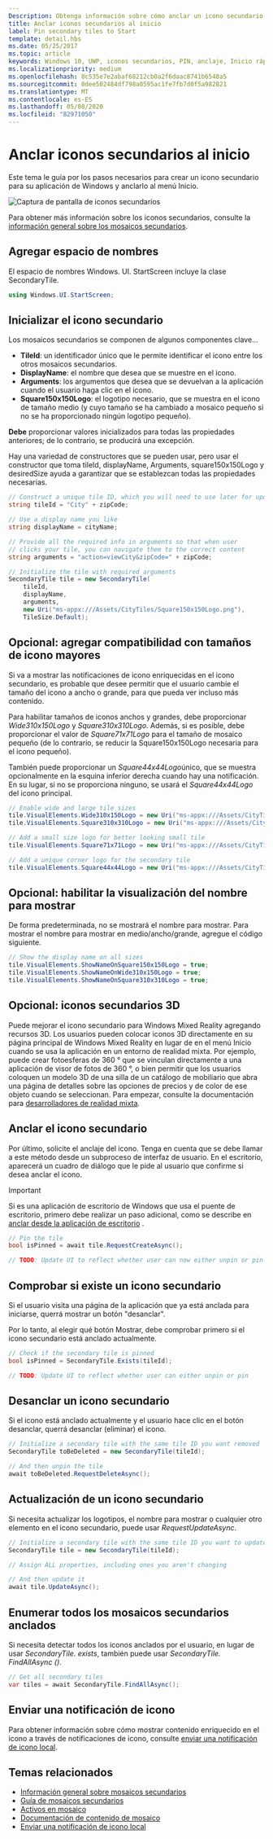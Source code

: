 ```yaml
---
Description: Obtenga información sobre cómo anclar un icono secundario para que se inicie desde la aplicación de Windows.
title: Anclar iconos secundarios al inicio
label: Pin secondary tiles to Start
template: detail.hbs
ms.date: 05/25/2017
ms.topic: article
keywords: Windows 10, UWP, iconos secundarios, PIN, anclaje, Inicio rápido, ejemplo de código, ejemplo, secondarytile
ms.localizationpriority: medium
ms.openlocfilehash: 8c535e7e2abaf68212cb0a2f6daac8741b6548a5
ms.sourcegitcommit: 0dee502484df798a0595ac1fe7fb7d0f5a982821
ms.translationtype: MT
ms.contentlocale: es-ES
ms.lasthandoff: 05/08/2020
ms.locfileid: "82971050"
---
```

# <a name="pin-secondary-tiles-to-start"></a>Anclar iconos secundarios al inicio


Este tema le guía por los pasos necesarios para crear un icono secundario para su aplicación de Windows y anclarlo al menú Inicio.

![Captura de pantalla de iconos secundarios](images/secondarytiles.png)

Para obtener más información sobre los iconos secundarios, consulte la [información general sobre los mosaicos secundarios](secondary-tiles.md).


## <a name="add-namespace"></a>Agregar espacio de nombres

El espacio de nombres Windows. UI. StartScreen incluye la clase SecondaryTile.

```csharp
using Windows.UI.StartScreen;
```


## <a name="initialize-the-secondary-tile"></a>Inicializar el icono secundario

Los mosaicos secundarios se componen de algunos componentes clave...

* **TileId**: un identificador único que le permite identificar el icono entre los otros mosaicos secundarios.
* **DisplayName**: el nombre que desea que se muestre en el icono.
* **Arguments**: los argumentos que desea que se devuelvan a la aplicación cuando el usuario haga clic en el icono.
* **Square150x150Logo**: el logotipo necesario, que se muestra en el icono de tamaño medio (y cuyo tamaño se ha cambiado a mosaico pequeño si no se ha proporcionado ningún logotipo pequeño).

**Debe** proporcionar valores inicializados para todas las propiedades anteriores; de lo contrario, se producirá una excepción.

Hay una variedad de constructores que se pueden usar, pero usar el constructor que toma tileId, displayName, Arguments, square150x150Logo y desiredSize ayuda a garantizar que se establezcan todas las propiedades necesarias.

```csharp
// Construct a unique tile ID, which you will need to use later for updating the tile
string tileId = "City" + zipCode;

// Use a display name you like
string displayName = cityName;

// Provide all the required info in arguments so that when user
// clicks your tile, you can navigate them to the correct content
string arguments = "action=viewCity&zipCode=" + zipCode;

// Initialize the tile with required arguments
SecondaryTile tile = new SecondaryTile(
    tileId,
    displayName,
    arguments,
    new Uri("ms-appx:///Assets/CityTiles/Square150x150Logo.png"),
    TileSize.Default);
```


## <a name="optional-add-support-for-larger-tile-sizes"></a>Opcional: agregar compatibilidad con tamaños de icono mayores

Si va a mostrar las notificaciones de icono enriquecidas en el icono secundario, es probable que desee permitir que el usuario cambie el tamaño del icono a ancho o grande, para que pueda ver incluso más contenido.

Para habilitar tamaños de iconos anchos y grandes, debe proporcionar *Wide310x150Logo* y *Square310x310Logo*. Además, si es posible, debe proporcionar el valor de *Square71x71Logo* para el tamaño de mosaico pequeño (de lo contrario, se reducir la Square150x150Logo necesaria para el icono pequeño).

También puede proporcionar un *Square44x44Logo*único, que se muestra opcionalmente en la esquina inferior derecha cuando hay una notificación. En su lugar, si no se proporciona ninguno, se usará el *Square44x44Logo* del icono principal.

```csharp
// Enable wide and large tile sizes
tile.VisualElements.Wide310x150Logo = new Uri("ms-appx:///Assets/CityTiles/Wide310x150Logo.png");
tile.VisualElements.Square310x310Logo = new Uri("ms-appx:///Assets/CityTiles/Square310x310Logo.png");

// Add a small size logo for better looking small tile
tile.VisualElements.Square71x71Logo = new Uri("ms-appx:///Assets/CityTiles/Square71x71Logo.png");

// Add a unique corner logo for the secondary tile
tile.VisualElements.Square44x44Logo = new Uri("ms-appx:///Assets/CityTiles/Square44x44Logo.png");
```


## <a name="optional-enable-showing-the-display-name"></a>Opcional: habilitar la visualización del nombre para mostrar

De forma predeterminada, no se mostrará el nombre para mostrar. Para mostrar el nombre para mostrar en medio/ancho/grande, agregue el código siguiente.

```csharp
// Show the display name on all sizes
tile.VisualElements.ShowNameOnSquare150x150Logo = true;
tile.VisualElements.ShowNameOnWide310x150Logo = true;
tile.VisualElements.ShowNameOnSquare310x310Logo = true;
```


## <a name="optional-3d-secondary-tiles"></a>Opcional: iconos secundarios 3D
Puede mejorar el icono secundario para Windows Mixed Reality agregando recursos 3D. Los usuarios pueden colocar iconos 3D directamente en su página principal de Windows Mixed Reality en lugar de en el menú Inicio cuando se usa la aplicación en un entorno de realidad mixta. Por ejemplo, puede crear fotoesferas de 360 ° que se vinculan directamente a una aplicación de visor de fotos de 360 °, o bien permitir que los usuarios coloquen un modelo 3D de una silla de un catálogo de mobiliario que abra una página de detalles sobre las opciones de precios y de color de ese objeto cuando se seleccionan. Para empezar, consulte la documentación para [desarrolladores de realidad mixta](https://developer.microsoft.com/windows/mixed-reality/implementing_3d_deep_links_for_your_app_in_the_windows_mixed_reality_home).



## <a name="pin-the-secondary-tile"></a>Anclar el icono secundario

Por último, solicite el anclaje del icono. Tenga en cuenta que se debe llamar a este método desde un subproceso de interfaz de usuario. En el escritorio, aparecerá un cuadro de diálogo que le pide al usuario que confirme si desea anclar el icono.

> [!IMPORTANT]
> Si es una aplicación de escritorio de Windows que usa el puente de escritorio, primero debe realizar un paso adicional, como se describe en [anclar desde la aplicación de escritorio](secondary-tiles-desktop-pinning.md) .

```csharp
// Pin the tile
bool isPinned = await tile.RequestCreateAsync();

// TODO: Update UI to reflect whether user can now either unpin or pin
```


## <a name="check-if-a-secondary-tile-exists"></a>Comprobar si existe un icono secundario

Si el usuario visita una página de la aplicación que ya está anclada para iniciarse, querrá mostrar un botón "desanclar".

Por lo tanto, al elegir qué botón Mostrar, debe comprobar primero si el icono secundario está anclado actualmente.

```csharp
// Check if the secondary tile is pinned
bool isPinned = SecondaryTile.Exists(tileId);

// TODO: Update UI to reflect whether user can either unpin or pin
```


## <a name="unpinning-a-secondary-tile"></a>Desanclar un icono secundario

Si el icono está anclado actualmente y el usuario hace clic en el botón desanclar, querrá desanclar (eliminar) el icono.

```csharp
// Initialize a secondary tile with the same tile ID you want removed
SecondaryTile toBeDeleted = new SecondaryTile(tileId);

// And then unpin the tile
await toBeDeleted.RequestDeleteAsync();
```


## <a name="updating-a-secondary-tile"></a>Actualización de un icono secundario

Si necesita actualizar los logotipos, el nombre para mostrar o cualquier otro elemento en el icono secundario, puede usar *RequestUpdateAsync*.

```csharp
// Initialize a secondary tile with the same tile ID you want to update
SecondaryTile tile = new SecondaryTile(tileId);

// Assign ALL properties, including ones you aren't changing

// And then update it
await tile.UpdateAsync();
```


## <a name="enumerating-all-pinned-secondary-tiles"></a>Enumerar todos los mosaicos secundarios anclados

Si necesita detectar todos los iconos anclados por el usuario, en lugar de usar *SecondaryTile. exists*, también puede usar *SecondaryTile. FindAllAsync ()*.

```csharp
// Get all secondary tiles
var tiles = await SecondaryTile.FindAllAsync();
```


## <a name="send-a-tile-notification"></a>Enviar una notificación de icono

Para obtener información sobre cómo mostrar contenido enriquecido en el icono a través de notificaciones de icono, consulte [enviar una notificación de icono local](sending-a-local-tile-notification.md).


## <a name="related"></a>Temas relacionados

* [Información general sobre mosaicos secundarios](secondary-tiles.md)
* [Guía de mosaicos secundarios](secondary-tiles-guidance.md)
* [Activos en mosaico](app-assets.md)
* [Documentación de contenido de mosaico](create-adaptive-tiles.md)
* [Enviar una notificación de icono local](sending-a-local-tile-notification.md)
